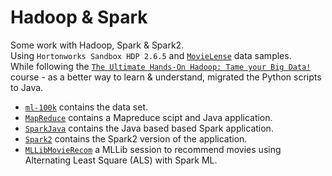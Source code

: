 # Hadoop & Spark
Some work with Hadoop, Spark & Spark2.<br/>
Using `Hortonworks Sandbox HDP 2.6.5` and [`MovieLense`](https://grouplens.org/datasets/movielens/) data samples.<br/>
While following the [`The Ultimate Hands-On Hadoop: Tame your Big Data!`](https://www.udemy.com/course/the-ultimate-hands-on-hadoop-tame-your-big-data/) course - as a better way to learn & understand, migrated the Python scripts to Java.<br/>

- [`ml-100k`](./ml-100k) contains the data set.
- [`MapReduce`](./MapReduce) contains a Mapreduce scipt and Java application. 
- [`SparkJava`](./SparkJava) contains the Java based based Spark application. 
- [`Spark2`](./Spark2) contains the Spark2 version of the application.
- [`MLLibMovieRecom`](./MLLibMovieRecom) a MLLib session to recommend movies using Alternating Least Square (ALS) with Spark ML.

